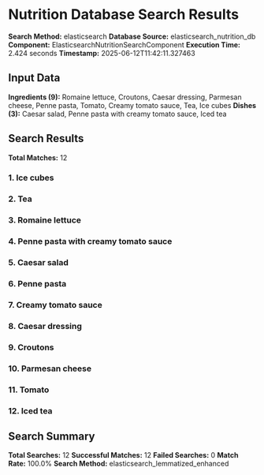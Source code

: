 # Nutrition Database Search Results

**Search Method:** elasticsearch
**Database Source:** elasticsearch_nutrition_db
**Component:** ElasticsearchNutritionSearchComponent
**Execution Time:** 2.424 seconds
**Timestamp:** 2025-06-12T11:42:11.327463

## Input Data
**Ingredients (9):** Romaine lettuce, Croutons, Caesar dressing, Parmesan cheese, Penne pasta, Tomato, Creamy tomato sauce, Tea, Ice cubes
**Dishes (3):** Caesar salad, Penne pasta with creamy tomato sauce, Iced tea

## Search Results
**Total Matches:** 12

### 1. Ice cubes

### 2. Tea

### 3. Romaine lettuce

### 4. Penne pasta with creamy tomato sauce

### 5. Caesar salad

### 6. Penne pasta

### 7. Creamy tomato sauce

### 8. Caesar dressing

### 9. Croutons

### 10. Parmesan cheese

### 11. Tomato

### 12. Iced tea

## Search Summary
**Total Searches:** 12
**Successful Matches:** 12
**Failed Searches:** 0
**Match Rate:** 100.0%
**Search Method:** elasticsearch_lemmatized_enhanced
